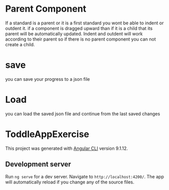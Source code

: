 # Parent Component

If a standard is a parent or it is a first standard you wont be able to indent or outdent it.
if a component is dragged upward than if it is a child that its parent will be automatically updated.
Indent and outdent will work according to their parent so if there is no parent component you can not create a child.

# save

you can save your progress to a json file 

# Load 

you can load the saved json file and continue from the last saved changes

# ToddleAppExercise

This project was generated with [Angular CLI](https://github.com/angular/angular-cli) version 9.1.12.

## Development server

Run `ng serve` for a dev server. Navigate to `http://localhost:4200/`. The app will automatically reload if you change any of the source files.

